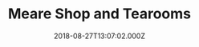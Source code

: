 ---
date: 2018-08-27T13:07:02.000Z
title: Meare Shop and Tearooms
latitude: 52.17879265737611
longitude: 1.6134993910137936
category: checkin
---